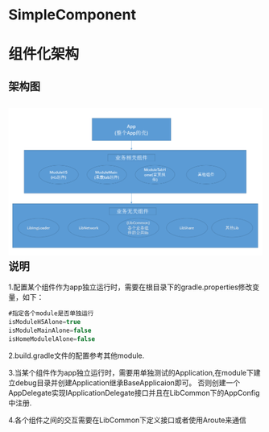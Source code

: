 # SimpleComponent
组件化架构
====
架构图
----
![架构图](https://github.com/zhongxiong00/SimpleComponent/blob/master/pics/%E6%9E%B6%E6%9E%84%E5%9B%BE.jpg) 
说明
----
1.配置某个组件作为app独立运行时，需要在根目录下的gradle.properties修改变量，如下：
```Java
#指定各个module是否单独运行
isModuleH5Alone=true
isModuleMainAlone=false
isHomeModulelAlone=false
```
2.build.gradle文件的配置参考其他module.

3.当某个组件作为app独立运行时，需要用单独测试的Application,在module下建立debug目录并创建Application继承BaseApplicaion即可。
否则创建一个AppDelegate实现IApplicationDelegate接口并且在LibCommon下的AppConfig中注册.

4.各个组件之间的交互需要在LibCommon下定义接口或者使用Aroute来通信




